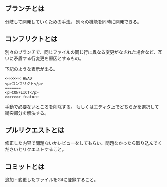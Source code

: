 <h2 id="branch">ブランチとは</h2>

分岐して開発していくための手法。
別々の機能を同時に開発できる。

<h2 id="conflict">コンフリクトとは</h2>

別々のブランチで、同じファイルの同じ行に異なる変更がなされた場合など、互いに矛盾する行変更を原因とするもの。

下記のような表示が出る。

```
<<<<<<< HEAD
<p>コンフリクト</p>
=======
<p>CONFLICT</p>
>>>>>>> feature
```

手動で必要ないところを削除する。
もしくはエディタ上でどちらかを選択して衝突部分を解決する。

<h2 id="conflict">プルリクエストとは</h2>
修正した内容で問題ないかレビューをしてもらい、問題なかったら取り込んでくださいとリクエストすること。

<h2 id="commit">コミットとは</h2>
追加・変更したファイルをGitに登録すること。
